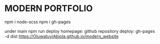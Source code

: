 # MODERN PORTFOLIO
npm i node-scss
npm i gh-pages

under main
npm run deploy
homepage: github repository
deploy: gh-pages -d dist
https://OluwatuyiAbiola.github.io/modern_website